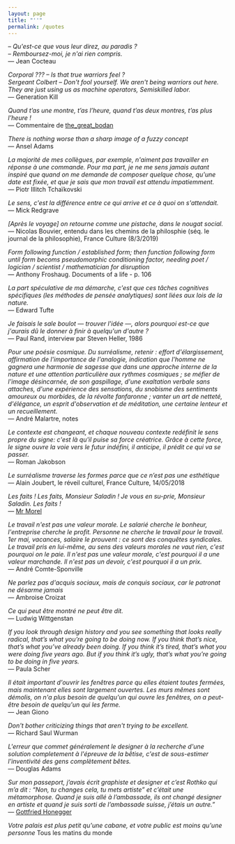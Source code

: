 ```yaml
---
layout: page
title: "''"
permalink: /quotes
---
```


_– Qu'est-ce que vous leur direz, au paradis ?
<br/>– Remboursez-moi, je n'ai rien compris._
<br/>— Jean Cocteau

_Corporal ??? – Is that true warriors feel ?<br/>
Sergeant Colbert – Don't fool yourself. We aren't being warriors out here. They are just using us as machine operators, Semiskilled labor._
<br/>— Generation Kill

_Quand t’as une montre, t’as l’heure, quand t’as deux montres, t’as plus l’heure !_ <br/>― Commentaire de [the_great_bodan ](https://www.lequipe.fr/Football/Article/Comment-maradona-parasite-l-argentine/913572)

_There is nothing worse than a sharp image of a fuzzy concept_ <br/>— Ansel Adams

_La majorité de mes collègues, par exemple, n'aiment pas travailler en réponse à une commande. Pour ma part, je ne me sens jamais autant inspiré que quand on me demande de composer quelque chose, qu'une date est fixée, et que je sais que mon travail est attendu impatiemment._<br/>— Piotr Illitch Tchaïkovski

_Le sens, c'est la différence entre ce qui arrive et ce à quoi on s'attendait._ <br/>― Mick Redgrave

_[Après le voyage] on retourne comme une pistache, dans le nougat social._
― Nicolas Bouvier, entendu dans les chemins de la philosphie (séq. le journal de la philosophie), France Culture (8/3/2019)

_Form following function / established form; then function following form until form becoms pseudomorphic conditioning factor, needing poet / logician / scientist / mathematician for disruption_
<br/>— Anthony Froshaug. Documents of a life - p. 106

_La part spéculative de ma démarche, c'est que ces tâches cognitives spécifiques (les méthodes de pensée analytiques) sont liées aux lois de la nature._ <br/>― Edward Tufte

_Je faisais le sale boulot — trouver l'idée —, alors pourquoi est-ce que j'aurais dû le donner à finir à quelqu'un d'autre ?_
<br/>— Paul Rand, interview par Steven Heller, 1986

_Pour une poésie cosmique.
Du surréalisme, retenir : effort d'élargissement, affirmation de l'importance de l'analogie, indication que l'homme ne gagnera une harmonie de sagesse que dans une approche interne de la nature et une attention particulière aux rythmes cosmiques ; se méfier de l'image désincarnée, de son gaspillage, d'une exaltation verbale sans attaches, d'une expérience des sensations, du snobisme des sentiments amoureux ou morbides, de la révolte fanfaronne ; vanter un art de netteté, d'élégance, un esprit d'observation et de méditation, une certaine lenteur et un recueillement._
<br/>— André Malartre, notes

_Le contexte est changeant, et chaque nouveau contexte redéfinit le sens propre du signe: c'est là qu'il puise sa force créatrice. Grâce à cette force, le signe ouvre la voie vers le futur indéfini, il anticipe, il prédit ce qui va se passer._ <br/>― Roman Jakobson

_Le surréalisme traverse les formes parce que ce n’est pas une esthétique_ <br/>— Alain Joubert, le réveil culturel, France Culture, 14/05/2018

_Les faits ! Les faits, Monsieur Saladin ! Je vous en su-prie, Monsieur Saladin. Les faits !_
<br/>— [Mr Morel](https://youtu.be/-gbXZ-5fJLs?t=45m6s)

_Le travail n'est pas une valeur morale. Le salarié cherche le bonheur, l'entreprise cherche le profit. Personne ne cherche le travail pour le travail. 1er mai, vacances, salaire le prouvent : ce sont des conquêtes syndicales. Le travail pris en lui-même, au sens des valeurs morales ne vaut rien, c'est pourquoi on le paie. Il n'est pas une valeur morale, c'est pourquoi il a une valeur marchande. Il n'est pas un devoir, c'est pourquoi il a un prix._
<br/>― André Comte-Sponville

_Ne parlez pas d'acquis sociaux, mais de conquis sociaux, car le patronat ne désarme jamais_ <br/>— Ambroise Croizat

_Ce qui peut être montré ne peut être dit._ <br/>― Ludwig Wittgenstan

_If you look through design history and you see something that looks really radical, that’s what you’re going to be doing now. If you think that’s nice, that’s what you’ve already been doing. If you think it’s tired, that’s what you were doing five years ago. But if you think it’s ugly, that’s what you’re going to be doing in five years._ <br/>— Paula Scher

_Il était important d'ouvrir les fenêtres parce qu elles étaient toutes fermées, mais maintenant elles sont largement ouvertes. Les murs mêmes sont démolis, on n'a plus besoin de quelqu'un qui ouvre les fenêtres, on a peut-être besoin de quelqu'un qui les ferme._ <br/>― Jean Giono

_Don't bother criticizing things that aren't trying to be excellent._ <br/>— Richard Saul Wurman

_L'erreur que commet généralement le designer à la recherche d'une solution completement à l'épreuve de la bêtise, c'est de sous-estimer l'inventivité des gens complètement bêtes._ <br/>― Douglas Adams

_Sur mon passeport, j’avais écrit graphiste et designer et c’est Rothko qui m’a dit : “Non, tu changes cela, tu mets artiste” et c’était une métamorphose. Quand je suis allé à l’ambassade, ils ont changé designer en artiste et quand je suis sorti de l’ambassade suisse, j’étais un autre.”_ <br/>— [Gottfried Honegger](http://www.lemonde.fr/arts/article/2016/01/19/la-mort-de-gottfried-honegger-artiste-qui-voulait-changer-le-monde_4849568_1655012.html#tfxOjlqqbFdVbD3W.99)


_Votre palais est plus petit qu'une cabane, et votre public est moins qu'une personne_ Tous les matins du monde



